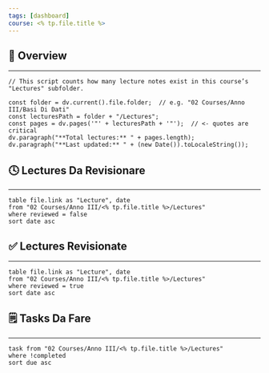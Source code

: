```yaml
---
tags: [dashboard]
course: <% tp.file.title %>
---
```

## 🧩 Overview
---
```dataviewjs
// This script counts how many lecture notes exist in this course’s "Lectures" subfolder.

const folder = dv.current().file.folder;  // e.g. "02 Courses/Anno III/Basi Di Dati"
const lecturesPath = folder + "/Lectures"; 
const pages = dv.pages('"' + lecturesPath + '"');  // <- quotes are critical
dv.paragraph("**Total lectures:** " + pages.length);
dv.paragraph("**Last updated:** " + (new Date()).toLocaleString());
```
## 🕓 Lectures Da Revisionare
---
```dataview
table file.link as "Lecture", date
from "02 Courses/Anno III/<% tp.file.title %>/Lectures"
where reviewed = false
sort date asc
```

## ✅ Lectures Revisionate
---
```dataview
table file.link as "Lecture", date
from "02 Courses/Anno III/<% tp.file.title %>/Lectures"
where reviewed = true
sort date asc
```

## 🗒️ Tasks Da Fare
---
```dataview
task from "02 Courses/Anno III/<% tp.file.title %>/Lectures"
where !completed
sort due asc
```
